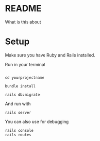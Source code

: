 # README 
What is this about

# Setup

Make sure you have Ruby and Rails installed.

Run in your terminal

```git clone git@github.com:DorMur/railsgirls.git

cd yourprojectname

bundle install

rails db:migrate
```

And run with

```
rails server
```

You can also use for debugging
```
rails console 
rails routes
```
